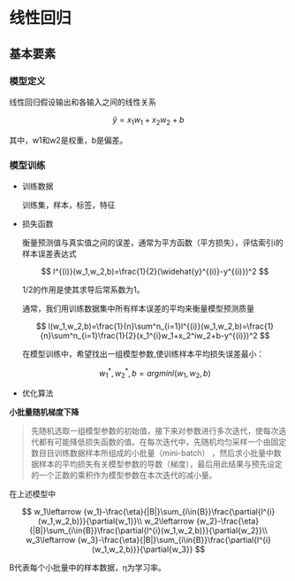 # 线性回归

## 基本要素

### 模型定义

线性回归假设输出和各输入之间的线性关系

$$
\widehat{y} = x_1w_1+x_2w_2+b
$$

其中，w1和w2是权重，b是偏差。

### 模型训练

* 训练数据

  训练集，样本，标签，特征

* 损失函数

  衡量预测值与真实值之间的误差，通常为平方函数（平方损失），评估索引i的样本误差表达式
  
  
  $$
  l^{(i)}(w_1,w_2,b)=\frac{1}{2}(\widehat{y}^{(i)}-y^{(i)})^2
  $$
  
  1/2的作用是使其求导后常系数为1。

  通常，我们用训练数据集中所有样本误差的平均来衡量模型预测质量
  
  $$
  l(w_1,w_2,b)=\frac{1}{n}\sum^n_{i=1}l^{(i)}(w_1,w_2,b)=\frac{1}{n}\sum^n_{i=1}\frac{1}{2}(x_1^{i}w_1+x_2^iw_2+b-y^{(i)})^2
  $$
  
  在模型训练中，希望找出一组模型参数,使训练样本平均损失误差最小：
  
  $$
  w^*_1,w^*_2,b=arg min l(w_1,w_2,b)
  $$
  
  
* 优化算法

**小批量随机梯度下降**

> 先随机选取一组模型参数的初始值，接下来对参数进行多次迭代，使每次迭代都有可能降低损失函数的值。在每次迭代中，先随机均匀采样一个由固定数⽬目训练数据样本所组成的⼩批量（mini-batch） ，然后求小批量中数据样本的平均损失有关模型参数的导数（梯度），最后用此结果与预先设定的一个正数的乘积作为模型参数在本次迭代的减小量。  

在上述模型中

$$
w_1\leftarrow {w_1}-\frac{\eta}{|B|}\sum_{i\in{B}}\frac{\partial{l^{i}(w_1,w_2,b)}}{\partial{w_1}}\\
w_2\leftarrow {w_2}-\frac{\eta}{|B|}\sum_{i\in{B}}\frac{\partial{l^{i}(w_1,w_2,b)}}{\partial{w_2}}\\
w_3\leftarrow {w_3}-\frac{\eta}{|B|}\sum_{i\in{B}}\frac{\partial{l^{i}(w_1,w_2,b)}}{\partial{w_3}}
$$

B代表每个小批量中的样本数据，η为学习率。
